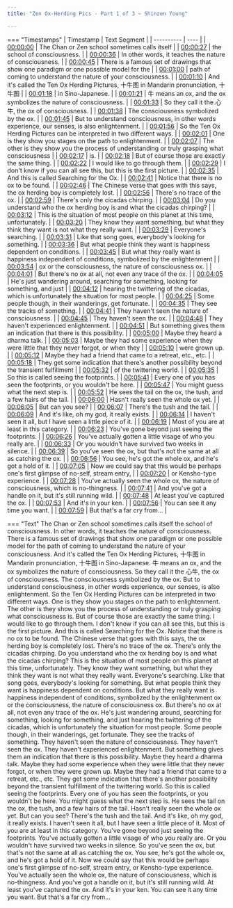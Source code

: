 ```yaml
---
title: "Zen Ox-Herding Pics - Part 1 of 3 ~ Shinzen Young"

---
```

=== "Timestamps"
    | Timestamp | Text Segment |
    | ---------- | ----  |
    | [00:00:00](https://www.youtube.com/watch?v=x8aN9O73lgg&t=0) |  The Chan or Zen school sometimes calls itself |
    | [00:00:27](https://www.youtube.com/watch?v=x8aN9O73lgg&t=27) |  the school of consciousness. |
    | [00:00:36](https://www.youtube.com/watch?v=x8aN9O73lgg&t=36) |  In other words, it teaches the nature of consciousness. |
    | [00:00:45](https://www.youtube.com/watch?v=x8aN9O73lgg&t=45) |  There is a famous set of drawings that show one paradigm or one possible model for the |
    | [00:01:00](https://www.youtube.com/watch?v=x8aN9O73lgg&t=60) |  path of coming to understand the nature of your consciousness. |
    | [00:01:10](https://www.youtube.com/watch?v=x8aN9O73lgg&t=70) |  And it's called the Ten Ox Herding Pictures, 十牛图 in Mandarin pronunciation, 十牛图 |
    | [00:01:18](https://www.youtube.com/watch?v=x8aN9O73lgg&t=78) |  in Sino-Japanese. |
    | [00:01:21](https://www.youtube.com/watch?v=x8aN9O73lgg&t=81) |  牛 means an ox, and the ox symbolizes the nature of consciousness. |
    | [00:01:33](https://www.youtube.com/watch?v=x8aN9O73lgg&t=93) |  So they call it the 心牛, the ox of consciousness. |
    | [00:01:38](https://www.youtube.com/watch?v=x8aN9O73lgg&t=98) |  The consciousness symbolized by the ox. |
    | [00:01:45](https://www.youtube.com/watch?v=x8aN9O73lgg&t=105) |  But to understand consciousness, in other words experience, our senses, is also enlightenment. |
    | [00:01:56](https://www.youtube.com/watch?v=x8aN9O73lgg&t=116) |  So the Ten Ox Herding Pictures can be interpreted in two different ways. |
    | [00:02:01](https://www.youtube.com/watch?v=x8aN9O73lgg&t=121) |  One is they show you stages on the path to enlightenment. |
    | [00:02:07](https://www.youtube.com/watch?v=x8aN9O73lgg&t=127) |  The other is they show you the process of understanding or truly grasping what consciousness |
    | [00:02:17](https://www.youtube.com/watch?v=x8aN9O73lgg&t=137) |  is. |
    | [00:02:18](https://www.youtube.com/watch?v=x8aN9O73lgg&t=138) |  But of course those are exactly the same thing. |
    | [00:02:22](https://www.youtube.com/watch?v=x8aN9O73lgg&t=142) |  I would like to go through them. |
    | [00:02:29](https://www.youtube.com/watch?v=x8aN9O73lgg&t=149) |  I don't know if you can all see this, but this is the first picture. |
    | [00:02:35](https://www.youtube.com/watch?v=x8aN9O73lgg&t=155) |  And this is called Searching for the Ox. |
    | [00:02:41](https://www.youtube.com/watch?v=x8aN9O73lgg&t=161) |  Notice that there is no ox to be found. |
    | [00:02:46](https://www.youtube.com/watch?v=x8aN9O73lgg&t=166) |  The Chinese verse that goes with this says, the ox herding boy is completely lost. |
    | [00:02:56](https://www.youtube.com/watch?v=x8aN9O73lgg&t=176) |  There's no trace of the ox. |
    | [00:02:59](https://www.youtube.com/watch?v=x8aN9O73lgg&t=179) |  There's only the cicadas chirping. |
    | [00:03:04](https://www.youtube.com/watch?v=x8aN9O73lgg&t=184) |  Do you understand who the ox herding boy is and what the cicadas chirping? |
    | [00:03:12](https://www.youtube.com/watch?v=x8aN9O73lgg&t=192) |  This is the situation of most people on this planet at this time, unfortunately. |
    | [00:03:20](https://www.youtube.com/watch?v=x8aN9O73lgg&t=200) |  They know they want something, but what they think they want is not what they really want. |
    | [00:03:29](https://www.youtube.com/watch?v=x8aN9O73lgg&t=209) |  Everyone's searching. |
    | [00:03:31](https://www.youtube.com/watch?v=x8aN9O73lgg&t=211) |  Like that song goes, everybody's looking for something. |
    | [00:03:36](https://www.youtube.com/watch?v=x8aN9O73lgg&t=216) |  But what people think they want is happiness dependent on conditions. |
    | [00:03:45](https://www.youtube.com/watch?v=x8aN9O73lgg&t=225) |  But what they really want is happiness independent of conditions, symbolized by the enlightenment |
    | [00:03:54](https://www.youtube.com/watch?v=x8aN9O73lgg&t=234) |  ox or the consciousness, the nature of consciousness ox. |
    | [00:04:01](https://www.youtube.com/watch?v=x8aN9O73lgg&t=241) |  But there's no ox at all, not even any trace of the ox. |
    | [00:04:05](https://www.youtube.com/watch?v=x8aN9O73lgg&t=245) |  He's just wandering around, searching for something, looking for something, and just |
    | [00:04:12](https://www.youtube.com/watch?v=x8aN9O73lgg&t=252) |  hearing the twittering of the cicadas, which is unfortunately the situation for most people. |
    | [00:04:25](https://www.youtube.com/watch?v=x8aN9O73lgg&t=265) |  Some people though, in their wanderings, get fortunate. |
    | [00:04:35](https://www.youtube.com/watch?v=x8aN9O73lgg&t=275) |  They see the tracks of something. |
    | [00:04:41](https://www.youtube.com/watch?v=x8aN9O73lgg&t=281) |  They haven't seen the nature of consciousness. |
    | [00:04:45](https://www.youtube.com/watch?v=x8aN9O73lgg&t=285) |  They haven't seen the ox. |
    | [00:04:48](https://www.youtube.com/watch?v=x8aN9O73lgg&t=288) |  They haven't experienced enlightenment. |
    | [00:04:51](https://www.youtube.com/watch?v=x8aN9O73lgg&t=291) |  But something gives them an indication that there is this possibility. |
    | [00:05:00](https://www.youtube.com/watch?v=x8aN9O73lgg&t=300) |  Maybe they heard a dharma talk. |
    | [00:05:03](https://www.youtube.com/watch?v=x8aN9O73lgg&t=303) |  Maybe they had some experience when they were little that they never forgot, or when they |
    | [00:05:10](https://www.youtube.com/watch?v=x8aN9O73lgg&t=310) |  were grown up. |
    | [00:05:12](https://www.youtube.com/watch?v=x8aN9O73lgg&t=312) |  Maybe they had a friend that came to a retreat, etc., etc. |
    | [00:05:18](https://www.youtube.com/watch?v=x8aN9O73lgg&t=318) |  They get some indication that there's another possibility beyond the transient fulfillment |
    | [00:05:32](https://www.youtube.com/watch?v=x8aN9O73lgg&t=332) |  of the twittering world. |
    | [00:05:35](https://www.youtube.com/watch?v=x8aN9O73lgg&t=335) |  So this is called seeing the footprints. |
    | [00:05:41](https://www.youtube.com/watch?v=x8aN9O73lgg&t=341) |  Every one of you has seen the footprints, or you wouldn't be here. |
    | [00:05:47](https://www.youtube.com/watch?v=x8aN9O73lgg&t=347) |  You might guess what the next step is. |
    | [00:05:52](https://www.youtube.com/watch?v=x8aN9O73lgg&t=352) |  He sees the tail on the ox, the tush, and a few hairs of the tail. |
    | [00:06:00](https://www.youtube.com/watch?v=x8aN9O73lgg&t=360) |  Hasn't really seen the whole ox yet. |
    | [00:06:05](https://www.youtube.com/watch?v=x8aN9O73lgg&t=365) |  But can you see? |
    | [00:06:07](https://www.youtube.com/watch?v=x8aN9O73lgg&t=367) |  There's the tush and the tail. |
    | [00:06:09](https://www.youtube.com/watch?v=x8aN9O73lgg&t=369) |  And it's like, oh my god, it really exists. |
    | [00:06:14](https://www.youtube.com/watch?v=x8aN9O73lgg&t=374) |  I haven't seen it all, but I have seen a little piece of it. |
    | [00:06:19](https://www.youtube.com/watch?v=x8aN9O73lgg&t=379) |  Most of you are at least in this category. |
    | [00:06:23](https://www.youtube.com/watch?v=x8aN9O73lgg&t=383) |  You've gone beyond just seeing the footprints. |
    | [00:06:26](https://www.youtube.com/watch?v=x8aN9O73lgg&t=386) |  You've actually gotten a little visage of who you really are. |
    | [00:06:33](https://www.youtube.com/watch?v=x8aN9O73lgg&t=393) |  Or you wouldn't have survived two weeks in silence. |
    | [00:06:39](https://www.youtube.com/watch?v=x8aN9O73lgg&t=399) |  So you've seen the ox, but that's not the same at all as catching the ox. |
    | [00:06:56](https://www.youtube.com/watch?v=x8aN9O73lgg&t=416) |  You see, he's got the whole ox, and he's got a hold of it. |
    | [00:07:05](https://www.youtube.com/watch?v=x8aN9O73lgg&t=425) |  Now we could say that this would be perhaps one's first glimpse of no-self, stream entry, |
    | [00:07:20](https://www.youtube.com/watch?v=x8aN9O73lgg&t=440) |  or Kensho-type experience. |
    | [00:07:28](https://www.youtube.com/watch?v=x8aN9O73lgg&t=448) |  You've actually seen the whole ox, the nature of consciousness, which is no-thingness. |
    | [00:07:41](https://www.youtube.com/watch?v=x8aN9O73lgg&t=461) |  And you've got a handle on it, but it's still running wild. |
    | [00:07:48](https://www.youtube.com/watch?v=x8aN9O73lgg&t=468) |  At least you've captured the ox. |
    | [00:07:53](https://www.youtube.com/watch?v=x8aN9O73lgg&t=473) |  And it's in your ken. |
    | [00:07:56](https://www.youtube.com/watch?v=x8aN9O73lgg&t=476) |  You can see it any time you want. |
    | [00:07:59](https://www.youtube.com/watch?v=x8aN9O73lgg&t=479) |  But that's a far cry from... |

=== "Text"
     The Chan or Zen school sometimes calls itself the school of consciousness. In other words, it teaches the nature of consciousness. There is a famous set of drawings that show one paradigm or one possible model for the path of coming to understand the nature of your consciousness. And it's called the Ten Ox Herding Pictures, 十牛图 in Mandarin pronunciation, 十牛图 in Sino-Japanese. 牛 means an ox, and the ox symbolizes the nature of consciousness. So they call it the 心牛, the ox of consciousness. The consciousness symbolized by the ox. But to understand consciousness, in other words experience, our senses, is also enlightenment. So the Ten Ox Herding Pictures can be interpreted in two different ways. One is they show you stages on the path to enlightenment. The other is they show you the process of understanding or truly grasping what consciousness is. But of course those are exactly the same thing. I would like to go through them. I don't know if you can all see this, but this is the first picture. And this is called Searching for the Ox. Notice that there is no ox to be found. The Chinese verse that goes with this says, the ox herding boy is completely lost. There's no trace of the ox. There's only the cicadas chirping. Do you understand who the ox herding boy is and what the cicadas chirping? This is the situation of most people on this planet at this time, unfortunately. They know they want something, but what they think they want is not what they really want. Everyone's searching. Like that song goes, everybody's looking for something. But what people think they want is happiness dependent on conditions. But what they really want is happiness independent of conditions, symbolized by the enlightenment ox or the consciousness, the nature of consciousness ox. But there's no ox at all, not even any trace of the ox. He's just wandering around, searching for something, looking for something, and just hearing the twittering of the cicadas, which is unfortunately the situation for most people. Some people though, in their wanderings, get fortunate. They see the tracks of something. They haven't seen the nature of consciousness. They haven't seen the ox. They haven't experienced enlightenment. But something gives them an indication that there is this possibility. Maybe they heard a dharma talk. Maybe they had some experience when they were little that they never forgot, or when they were grown up. Maybe they had a friend that came to a retreat, etc., etc. They get some indication that there's another possibility beyond the transient fulfillment of the twittering world. So this is called seeing the footprints. Every one of you has seen the footprints, or you wouldn't be here. You might guess what the next step is. He sees the tail on the ox, the tush, and a few hairs of the tail. Hasn't really seen the whole ox yet. But can you see? There's the tush and the tail. And it's like, oh my god, it really exists. I haven't seen it all, but I have seen a little piece of it. Most of you are at least in this category. You've gone beyond just seeing the footprints. You've actually gotten a little visage of who you really are. Or you wouldn't have survived two weeks in silence. So you've seen the ox, but that's not the same at all as catching the ox. You see, he's got the whole ox, and he's got a hold of it. Now we could say that this would be perhaps one's first glimpse of no-self, stream entry, or Kensho-type experience. You've actually seen the whole ox, the nature of consciousness, which is no-thingness. And you've got a handle on it, but it's still running wild. At least you've captured the ox. And it's in your ken. You can see it any time you want. But that's a far cry from...